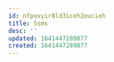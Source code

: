 ```yaml
---
id: nfpovyir8ld3iceh2eucieh
title: Ssms
desc: ''
updated: 1641447289877
created: 1641447289877
---
```



